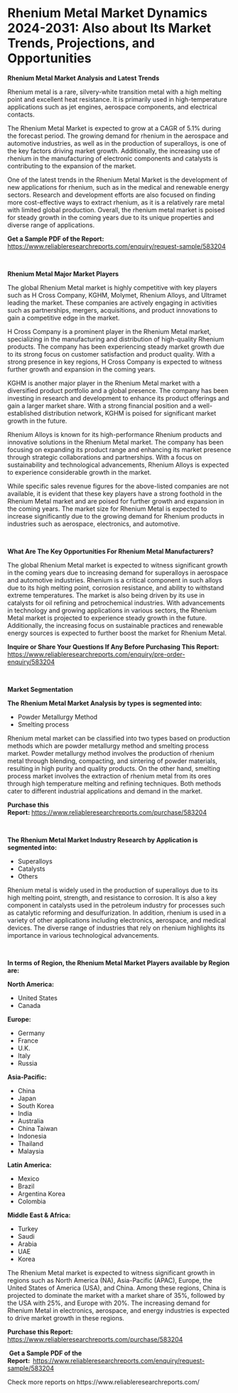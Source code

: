 <p><h1>Rhenium Metal Market Dynamics 2024-2031: Also about Its Market Trends, Projections, and Opportunities</h1></p><p><strong>Rhenium Metal Market Analysis and Latest Trends</strong></p>
<p><p>Rhenium metal is a rare, silvery-white transition metal with a high melting point and excellent heat resistance. It is primarily used in high-temperature applications such as jet engines, aerospace components, and electrical contacts.</p><p>The Rhenium Metal Market is expected to grow at a CAGR of 5.1% during the forecast period. The growing demand for rhenium in the aerospace and automotive industries, as well as in the production of superalloys, is one of the key factors driving market growth. Additionally, the increasing use of rhenium in the manufacturing of electronic components and catalysts is contributing to the expansion of the market.</p><p>One of the latest trends in the Rhenium Metal Market is the development of new applications for rhenium, such as in the medical and renewable energy sectors. Research and development efforts are also focused on finding more cost-effective ways to extract rhenium, as it is a relatively rare metal with limited global production. Overall, the rhenium metal market is poised for steady growth in the coming years due to its unique properties and diverse range of applications.</p></p>
<p><strong>Get a Sample PDF of the Report:&nbsp;</strong> <a href="https://www.reliableresearchreports.com/enquiry/request-sample/583204">https://www.reliableresearchreports.com/enquiry/request-sample/583204</a></p>
<p>&nbsp;</p>
<p><strong>Rhenium Metal Major Market Players</strong></p>
<p><p>The global Rhenium Metal market is highly competitive with key players such as H Cross Company, KGHM, Molymet, Rhenium Alloys, and Ultramet leading the market. These companies are actively engaging in activities such as partnerships, mergers, acquisitions, and product innovations to gain a competitive edge in the market.</p><p>H Cross Company is a prominent player in the Rhenium Metal market, specializing in the manufacturing and distribution of high-quality Rhenium products. The company has been experiencing steady market growth due to its strong focus on customer satisfaction and product quality. With a strong presence in key regions, H Cross Company is expected to witness further growth and expansion in the coming years.</p><p>KGHM is another major player in the Rhenium Metal market with a diversified product portfolio and a global presence. The company has been investing in research and development to enhance its product offerings and gain a larger market share. With a strong financial position and a well-established distribution network, KGHM is poised for significant market growth in the future.</p><p>Rhenium Alloys is known for its high-performance Rhenium products and innovative solutions in the Rhenium Metal market. The company has been focusing on expanding its product range and enhancing its market presence through strategic collaborations and partnerships. With a focus on sustainability and technological advancements, Rhenium Alloys is expected to experience considerable growth in the market.</p><p>While specific sales revenue figures for the above-listed companies are not available, it is evident that these key players have a strong foothold in the Rhenium Metal market and are poised for further growth and expansion in the coming years. The market size for Rhenium Metal is expected to increase significantly due to the growing demand for Rhenium products in industries such as aerospace, electronics, and automotive.</p></p>
<p>&nbsp;</p>
<p><strong>What Are The Key Opportunities For Rhenium Metal Manufacturers?</strong></p>
<p><p>The global Rhenium Metal market is expected to witness significant growth in the coming years due to increasing demand for superalloys in aerospace and automotive industries. Rhenium is a critical component in such alloys due to its high melting point, corrosion resistance, and ability to withstand extreme temperatures. The market is also being driven by its use in catalysts for oil refining and petrochemical industries. With advancements in technology and growing applications in various sectors, the Rhenium Metal market is projected to experience steady growth in the future. Additionally, the increasing focus on sustainable practices and renewable energy sources is expected to further boost the market for Rhenium Metal.</p></p>
<p><strong>Inquire or Share Your Questions If Any Before Purchasing This Report:</strong> <a href="https://www.reliableresearchreports.com/enquiry/pre-order-enquiry/583204">https://www.reliableresearchreports.com/enquiry/pre-order-enquiry/583204</a></p>
<p>&nbsp;</p>
<p><strong>Market Segmentation</strong></p>
<p><strong>The Rhenium Metal Market Analysis by types is segmented into:</strong></p>
<p><ul><li>Powder Metallurgy Method</li><li>Smelting process</li></ul></p>
<p><p>Rhenium metal market can be classified into two types based on production methods which are powder metallurgy method and smelting process market. Powder metallurgy method involves the production of rhenium metal through blending, compacting, and sintering of powder materials, resulting in high purity and quality products. On the other hand, smelting process market involves the extraction of rhenium metal from its ores through high temperature melting and refining techniques. Both methods cater to different industrial applications and demand in the market.</p></p>
<p><strong>Purchase this Report:&nbsp;</strong><a href="https://www.reliableresearchreports.com/purchase/583204">https://www.reliableresearchreports.com/purchase/583204</a></p>
<p>&nbsp;</p>
<p><strong>The Rhenium Metal Market Industry Research by Application is segmented into:</strong></p>
<p><ul><li>Superalloys</li><li>Catalysts</li><li>Others</li></ul></p>
<p><p>Rhenium metal is widely used in the production of superalloys due to its high melting point, strength, and resistance to corrosion. It is also a key component in catalysts used in the petroleum industry for processes such as catalytic reforming and desulfurization. In addition, rhenium is used in a variety of other applications including electronics, aerospace, and medical devices. The diverse range of industries that rely on rhenium highlights its importance in various technological advancements.</p></p>
<p>&nbsp;</p>
<p><strong>In terms of Region, the Rhenium Metal Market Players available by Region are:</strong></p>
<p>
    <p> <strong> North America: </strong>
        <ul>
            <li>United States</li>
            <li>Canada</li>
        </ul>
        </p> 
    <p> <strong> Europe: </strong>
        <ul>
            <li>Germany</li>
            <li>France</li>
            <li>U.K.</li>
            <li>Italy</li>
            <li>Russia</li>
        </ul>
        </p> 
    <p> <strong> Asia-Pacific: </strong>
        <ul>
            <li>China</li>
            <li>Japan</li>
            <li>South Korea</li>
            <li>India</li>
            <li>Australia</li>
            <li>China Taiwan</li>
            <li>Indonesia</li>
            <li>Thailand</li>
            <li>Malaysia</li>
        </ul>
        </p> 
    <p> <strong> Latin America: </strong>
        <ul>
            <li>Mexico</li>
            <li>Brazil</li>
            <li>Argentina Korea</li>
            <li>Colombia</li>
        </ul>
        </p> 
    <p> <strong> Middle East & Africa: </strong>
        <ul>
            <li>Turkey</li>
            <li>Saudi</li>
            <li>Arabia</li>
            <li>UAE</li>
            <li>Korea</li>
        </ul>
    </p>
    </p>
<p><p>The Rhenium Metal market is expected to witness significant growth in regions such as North America (NA), Asia-Pacific (APAC), Europe, the United States of America (USA), and China. Among these regions, China is projected to dominate the market with a market share of 35%, followed by the USA with 25%, and Europe with 20%. The increasing demand for Rhenium Metal in electronics, aerospace, and energy industries is expected to drive market growth in these regions.</p></p>
<p><strong>Purchase this Report: </strong><a href="https://www.reliableresearchreports.com/purchase/583204">https://www.reliableresearchreports.com/purchase/583204</a></p>
<p>&nbsp;<strong>Get a Sample PDF of the Report:&nbsp;&nbsp;</strong><a href="https://www.reliableresearchreports.com/enquiry/request-sample/583204">https://www.reliableresearchreports.com/enquiry/request-sample/583204</a></p>
<p><strong></strong></p>
<p>Check more reports on https://www.reliableresearchreports.com/</p>